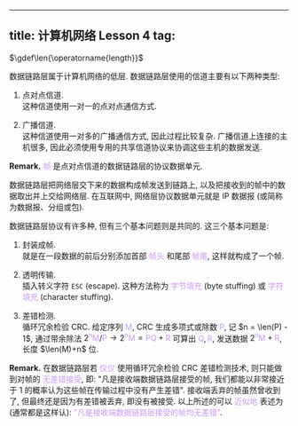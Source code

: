 
---
title: 计算机网络 Lesson 4
tag: [](/index.md)
---

<style>
hint {
  color: gray;  
}
em {
  color: rgb(201, 152, 244);
  font-style: normal;
}
</style>

$\gdef\len{\operatorname{length}}$

数据链路层属于计算机网络的低层. 数据链路层使用的信道主要有以下两种类型:

1. 点对点信道. \
  这种信道使用一对一的点对点通信方式.

1. 广播信道. \
  这种信道使用一对多的广播通信方式, 因此过程比较复杂. 广播信道上连接的主机很多, 因此必须使用专用的共享信道协议来协调这些主机的数据发送.

$\textbf{Remark.}$ *帧* 是点对点信道的数据链路层的协议数据单元. 

数据链路层把网络层交下来的数据构成帧发送到链路上, 以及把接收到的帧中的数据取出并上交给网络层. 在互联网中, 网络层协议数据单元就是 IP 数据报 (或简称为数据报、分组或包).

数据链路层协议有许多种, 但有三个基本问题则是共同的. 这三个基本问题是:

1. 封装成帧. \
  就是在一段数据的前后分别添加首部 *帧头* 和尾部 *帧尾*, 这样就构成了一个帧. 

2. 透明传输. \
  插入转义字符 `ESC` (escape). 这种方法称为 *字节填充* (byte stuffing) 或 *字符填充* (character stuffing). 

3. 差错检测. \
  循环冗余检验 CRC. 给定序列 $M$, CRC 生成多项式或除数 $P$, 记 $n = \len(P) - 1$, 通过带余除法 $2^nM/P \to 2^nM = PQ+R$ 可算出 $Q, R$, 发送数据 $2^nM+R$, 长度 $\len(M)+n$ 位. 

$\textbf{Remark.}$ 在数据链路层若 *仅仅* 使用循环冗余检验 CRC 差错检测技术, 则只能做到对帧的 *无差错接受*, 即: "凡是接收端数据链路层接受的帧, 我们都能以非常接近于 1 的概率认为这些帧在传输过程中没有产生差错". 接收端丢弃的帧虽然曾收到了, 但最终还是因为有差错被丢弃, 即没有被接受. 以上所述的可以 *近似地* 表述为 (通常都是这样认): *"凡是接收端数据链路层接受的帧均无差错"*.
